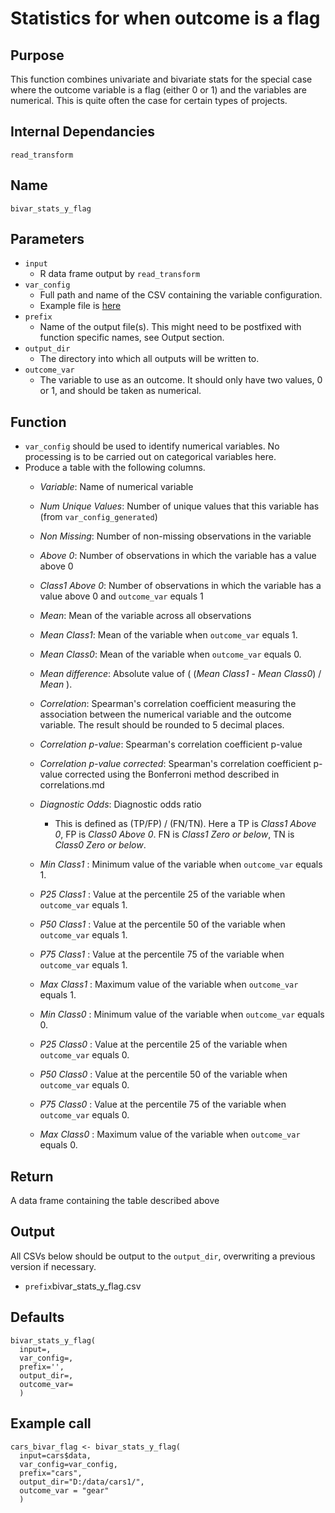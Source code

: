 # Statistics for when outcome is a flag

## Purpose
This function combines univariate and bivariate stats for the special case where the outcome variable is a flag (either 0 or 1) and the variables are numerical.
This is quite often the case for certain types of projects.

## Internal Dependancies
`read_transform`

## Name
`bivar_stats_y_flag`

## Parameters
* `input`
  * R data frame output by `read_transform`
* `var_config`
  * Full path and name of the CSV containing the variable configuration.
  * Example file is [here](../example_metadata_files/var_config.csv)
* `prefix`
  * Name of the output file(s). This might need to be postfixed with function specific names, see Output section.
* `output_dir`
  * The directory into which all outputs will be written to.
* `outcome_var`
  * The variable to use as an outcome. It should only have two values, 0 or 1, and should be taken as numerical.

## Function
*  `var_config` should be used to identify numerical variables. No processing is to be carried out on categorical variables here.
* Produce a table with the following columns.
  * _Variable_: Name of numerical variable
  * _Num Unique Values_: Number of unique values that this variable has (from `var_config_generated`)
  * _Non Missing_: Number of non-missing observations in the variable
  * _Above 0_: Number of observations in which the variable has a value above 0
  * _Class1 Above 0_:  Number of observations in which the variable has a value above 0 and `outcome_var` equals 1
  * _Mean_: Mean of the variable across all observations
  * _Mean Class1_: Mean of the variable when `outcome_var` equals 1.
  * _Mean Class0_: Mean of the variable when `outcome_var` equals 0.

  * _Mean difference_: Absolute value of ( (_Mean Class1_ - _Mean Class0_) / _Mean_ ).
  * _Correlation_: Spearman's correlation coefficient measuring the association between the numerical variable and the outcome variable. The result should be rounded to 5 decimal places.
  * _Correlation p-value_: Spearman's correlation coefficient p-value 
  * _Correlation p-value corrected_: Spearman's correlation coefficient p-value corrected using the Bonferroni method described in correlations.md
  * _Diagnostic Odds_: Diagnostic odds ratio
    * This is defined as (TP/FP) / (FN/TN). Here a TP is _Class1 Above 0_, FP is _Class0 Above 0_. FN is _Class1 Zero or below_, TN is _Class0 Zero or below_.

  * _Min Class1_ : Minimum value of the variable when `outcome_var` equals 1.
  * _P25 Class1_ : Value at the percentile 25 of the variable when `outcome_var` equals 1.
  * _P50 Class1_ : Value at the percentile 50 of the variable when `outcome_var` equals 1.
  * _P75 Class1_ : Value at the percentile 75 of the variable when `outcome_var` equals 1.
  * _Max Class1_ : Maximum value of the variable when `outcome_var` equals 1.

  * _Min Class0_ : Minimum value of the variable when `outcome_var` equals 0.
  * _P25 Class0_ : Value at the percentile 25 of the variable when `outcome_var` equals 0.
  * _P50 Class0_ : Value at the percentile 50 of the variable when `outcome_var` equals 0.
  * _P75 Class0_ : Value at the percentile 75 of the variable when `outcome_var` equals 0.
  * _Max Class0_ : Maximum value of the variable when `outcome_var` equals 0.

## Return
A data frame containing the table described above

## Output
All CSVs below should be output to the `output_dir`, overwriting a previous version if necessary.
* `prefix`bivar_stats_y_flag.csv

## Defaults
```
bivar_stats_y_flag(
  input=,
  var_config=,
  prefix='',
  output_dir=,
  outcome_var=
  )  
```

## Example call
```
cars_bivar_flag <- bivar_stats_y_flag(
  input=cars$data,
  var_config=var_config,
  prefix="cars",
  output_dir="D:/data/cars1/",
  outcome_var = "gear"
  )
```
